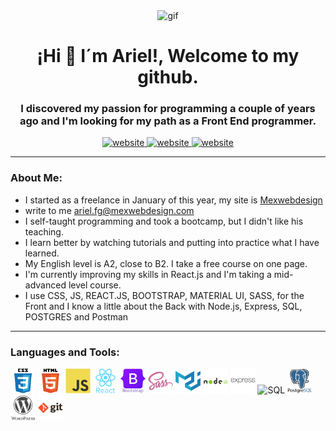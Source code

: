 <div id='header' align='center'>
  <img src='https://media1.giphy.com/media/zhJR6HbK4fthC/giphy.gif' width='200' alt='gif' />
  <h1 align='center'>¡Hi 👋 I´m Ariel!, Welcome to my github.</h1>
  <h3 align='center'>I discovered my passion for programming a couple of years ago and I'm looking for my path as a 
      Front End programmer.</h3>
</div>

<div class='bages' align='center'> 
  <a href='https://mexwebdesign.com/'>
    <img src='https://img.shields.io/website?label=Mexwebdesign.com&style=social&up_message=Go%21&url=https%3A%2F%2Fmexwebdesign.com%2F' alt='website'>
  </a>
  <a href='https://www.linkedin.com/in/ariel-f-78604898/'>
    <img src='https://img.shields.io/website?                                                                                                                                      color=blue&down_color=blue&down_message=Go%21&label=Linkedin&logo=Linkedin&logoColor=blue&url=https%3A%2F%2Fwww.linkedin.com%2Fin%2Fariel-f-78604898%2F'                     alt='website'>
  </a>
  <a href='[https://www.linkedin.com/in/ariel-f-78604898/](http://briefcase.mexwebdesign.com/)'>
    <img src='https://img.shields.io/website?label=Briefcase%20Front-End&up_color=orange&up_message=Go%21&url=http%3A%2F%2Fbriefcase.mexwebdesign.com%2F'                          alt='website'>
  </a>
</div>

--- 
### About Me:

- I started as a freelance in January of this year, my site is [Mexwebdesign](https://mexwebdesign.com/)
- write to me ariel.fg@mexwebdesign.com
- I self-taught programming and took a bootcamp, but I didn't like his teaching.
- I learn better by watching tutorials and putting into practice what I have learned.
- My English level is A2, close to B2. I take a free course on one page.
- I'm currently improving my skills in React.js and I'm taking a mid-advanced level course.
- I use CSS, JS, REACT.JS, BOOTSTRAP, MATERIAL UI, SASS, for the Front and I know a little about the Back with Node.js, Express, SQL, POSTGRES and Postman

---
<div align='left'>
  <h3>Languages and Tools:</h4>
  <div>
    <img src='https://github.com/devicons/devicon/blob/master/icons/css3/css3-original-wordmark.svg' width='40' height='40' alt='CSS3'>
    <img src='https://github.com/devicons/devicon/blob/master/icons/html5/html5-original-wordmark.svg' width='40' height='40' alt='HTML5'>
    <img src='https://github.com/devicons/devicon/blob/master/icons/javascript/javascript-original.svg' width='40' height='40' alt='Javascript'>
    <img src='https://github.com/devicons/devicon/blob/master/icons/react/react-original-wordmark.svg' width='40' height='40' alt='React.js'>
    <img src='https://github.com/devicons/devicon/blob/master/icons/bootstrap/bootstrap-original-wordmark.svg' width='40' height='40' alt='Bootstrap'>
    <img src='https://github.com/devicons/devicon/blob/master/icons/sass/sass-original.svg' width='40' height='40' alt='SASS'>
    <img src='https://github.com/devicons/devicon/blob/master/icons/materialui/materialui-original.svg' width='40' height='40' alt='MATERIAL UI'>
    <img src='https://github.com/devicons/devicon/blob/master/icons/nodejs/nodejs-original-wordmark.svg' width='40' height='40' alt='Node.js'>
    <img src='https://github.com/devicons/devicon/blob/master/icons/express/express-original-wordmark.svg' width='40' height='40' alt='Express'>
    <img src='https://github.com/likaon1606/likaon1606/assets/95390615/fa85a46f-52c7-4287-9e67-baa5bfdda227' width='40' height='40' alt='SQL'>
    <img src='https://github.com/devicons/devicon/blob/master/icons/postgresql/postgresql-original-wordmark.svg' width='40' height='40' alt='POSTGREsql'>
    <img src='https://github.com/devicons/devicon/blob/master/icons/wordpress/wordpress-plain-wordmark.svg' width='40' height='40' alt='WORDPRESS'>
    <img src='https://github.com/devicons/devicon/blob/master/icons/git/git-original-wordmark.svg' width='40' height='40' alt='GIT'>
  </div>
</div>


